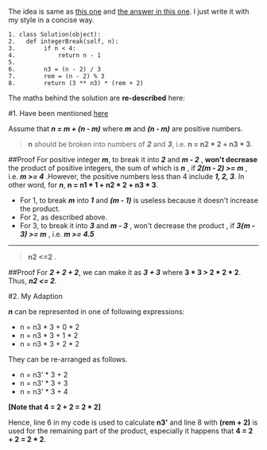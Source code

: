 The idea is same as [this one](https://leetcode.com/discuss/98173/o-log-n-time-solution-with-explanation) and [the answer in this one](https://leetcode.com/discuss/98276/why-factor-2-or-3-the-math-behind-this-problem). I just write it with my style in a concise way.


    1. class Solution(object):
    2.   def integerBreak(self, n):
    3.        if n < 4:
    4.            return n - 1
    5.
    6.        n3 = (n - 2) / 3
    7.        rem = (n - 2) % 3
    8.        return (3 ** n3) * (rem + 2)


The maths behind the solution are __re-described__ here:

#1. Have been mentioned [here](https://leetcode.com/discuss/98173/o-log-n-time-solution-with-explanation) 

Assume that ___n = m + (n - m)___ where ___m___ and ___(n - m)___ are positive numbers.

> __n__ should be broken into numbers of ___2___ and ___3___, i.e. __n = n2  * 2 + n3 * 3__.

##Proof
For positive integer ___m___, to break it into ___2___ and ___m - 2___ , __won't decrease__ the product of positive integers, the sum of which is ___n___ , if ___2(m - 2) >= m___ , i.e. ___m >= 4___ .However, the positive numbers less than 4 include ___1, 2, 3___. In other word, for ___n___,  __n = n1 * 1 + n2  * 2 + n3 * 3__.

+ For 1, to break ___m___ into ___1___ and ___(m - 1)___ is useless because it doesn't increase the product.
+ For 2, as described above.
+ For 3, to break it into ___3___ and ___m - 3___ , won't decrease the product , if ___3(m - 3) >= m___ , i.e. ___m >= 4.5___

----------------------------
>  __n2 <=2__ .

##Proof
For ___2 + 2 + 2___, we can make it as ___3 + 3___ where __3 * 3 > 2 * 2 * 2__.  Thus, ___n2 <= 2___.

#2. My Adaption

___n___ can be represented in one of following expressions:

+ n = n3 * 3 + 0 * 2
+ n = n3 * 3 + 1 * 2
+ n = n3 * 3 + 2 * 2

They can be re-arranged as follows.

+ n = n3' * 3  + 2
+ n = n3' * 3  + 3
+ n = n3' * 3  + 4

__[Note that 4 = 2 + 2 = 2 * 2]__

Hence, line 6 in my code is used to calculate __n3'__ and line 8 with __(rem + 2)__ is used for the remaining part of the product, especially it happens that __4 = 2 + 2 = 2 * 2__.
